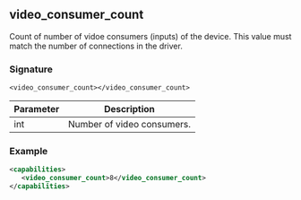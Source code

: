## video\_consumer\_count

Count of number of vidoe consumers (inputs) of the device. This value must match the number of connections in the driver.


### Signature

`<video_consumer_count></video_consumer_count>`


| Parameter | Description |
| --- | --- |
| int | Number of video consumers. |


### Example

```xml
<capabilities>
   <video_consumer_count>8</video_consumer_count>
</capabilities>
```
